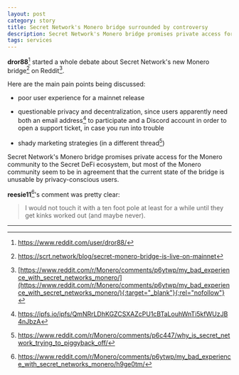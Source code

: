 ```yaml
---
layout: post
category: story
title: Secret Network's Monero bridge surrounded by controversy
description: Secret Network's Monero bridge promises private access for the Monero community to the Secret DeFi ecosystem, but the current state of the bridge seems unusable by privacy-conscious users. 
tags: services
---
```


**dror88**[^1] started a whole debate about Secret Network's new Monero bridge[^2] on Reddit[^3].


Here are the main pain points being discussed:

- poor user experience for a mainnet release

- questionable privacy and decentralization, since users apparently need both an email address[^4] to participate and a Discord account in order to open a support ticket, in case you run into trouble

- shady marketing strategies (in a different thread[^5])

Secret Network's Monero bridge promises private access for the Monero community to the Secret DeFi ecosystem, but most of the Monero community seem to be in agreement that the current state of the bridge is unusable by privacy-conscious users. 

**reesie11**[^6]'s comment was pretty clear:

> I would not touch it with a ten foot pole at least for a while until they get kinks worked out (and maybe never).

---

[^1]: https://www.reddit.com/user/dror88/
[^2]: https://scrt.network/blog/secret-monero-bridge-is-live-on-mainnet
[^3]: [https://www.reddit.com/r/Monero/comments/p6ytwp/my_bad_experience_with_secret_networks_monero/](https://www.reddit.com/r/Monero/comments/p6ytwp/my_bad_experience_with_secret_networks_monero/){:target="_blank"}{:rel="nofollow"}
[^4]: https://ipfs.io/ipfs/QmNRrLDhKGZCSXAZcPU1cBTaLouhWnTi5kfWUzJB4nJbzA
[^5]: https://www.reddit.com/r/Monero/comments/p6c447/why_is_secret_network_trying_to_piggyback_off/ 
[^6]: https://www.reddit.com/r/Monero/comments/p6ytwp/my_bad_experience_with_secret_networks_monero/h9ge0tm/
